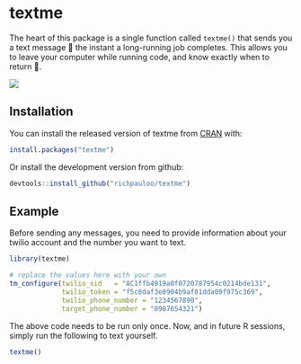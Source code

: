 
<!-- README.md is generated from README.Rmd. Please edit that file -->

# textme

<!-- badges: start -->

<!-- badges: end -->

The heart of this package is a single function called `textme()` that
sends you a text message 📱 the instant a long-running job completes.
This allows you to leave your computer while running code, and know
exactly when to return 🎉.

![](https://pbs.twimg.com/media/EEO4ugSUcAA_x2C?format=jpg&name=900x900)

## Installation

You can install the released version of textme from
[CRAN](https://CRAN.R-project.org) with:

``` r
install.packages("textme")
```

Or install the development version from github:

``` r
devtools::install_github("richpauloo/textme")
```

## Example

Before sending any messages, you need to provide information about your
twilio account and the number you want to text.

``` r
library(textme)

# replace the values here with your own
tm_configure(twilio_sid   = "AC1ffb4919a0f0720787954c0214bde131",
             twilio_token = "f5c8daf3e8904b9af81dda09f975c369",
             twilio_phone_number = "1234567890",
             target_phone_number = "0987654321")
```

The above code needs to be run only once. Now, and in future R sessions,
simply run the following to text yourself.

``` r
textme()
```
